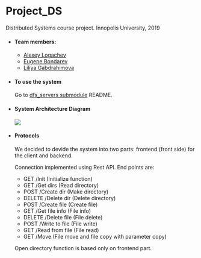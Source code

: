 # Project_DS
Distributed Systems course project. Innopolis University, 2019

- #### Team members:
    - [Alexey Logachev](https://github.com/Picroc)
    - [Eugene Bondarev](https://github.com/laser4622)
    - [Liliya Gabdrahimova](https://github.com/liarmand)

- #### To use the system
    Go to [dfs_servers submodule](https://github.com/Picroc/flask-dfs-service/tree/fd6e8baaa7d988c5ecea5de5a98311814580c04a) README.
    

- #### System Architecture Diagram
   ![](https://i.imgur.com/n6zDO9q.png)



- #### Protocols
    We decided to devide the system into two parts: frontend (front side) for the client and backend.
    
    Connection implemented using Rest API.
    End points are:
    - GET /Init (Initialize function)
    - GET /Get dirs (Read directory)
    - POST /Create dir (Make directory)
    - DELETE /Delete dir (Delete directory)
    - POST /Create file (Create file)
    - GET /Get file info (File info)
    - DELETE /Delete file (File delete)
    - POST /Write to file (File write)
    - GET /Read from file (File read)
    - GET /Move (File move and file copy with parameter copy)
    
    Open directory function is based only on frontend part.
   
